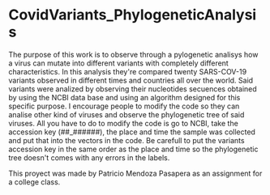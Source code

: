 # CovidVariants_PhylogeneticAnalysis

The purpose of this work is to observe through a pylogenetic analisys how a virus can mutate into different variants with completely different characteristics. 
In this analysis they're compared twenty SARS-COV-19 variants observed in different times and countries all over the world. Said variants were analized by observing their 
nucleotides secuences obtained by using the NCBI data base and using an algorithm designed for this specific purpose. I encourage people to modify the code so they can analise 
other kind of viruses and observe the phylogenetic tree of said viruses. All you have to do to modify the code is go to NCBI, take the accession key (##_######), the place and 
time the sample was collected and put that into the vectors in the code. Be carefull to put the variants accession key in the same order as the place and time so the 
phylogenetic tree doesn't comes with any errors in the labels.

This proyect was made by Patricio Mendoza Pasapera as an assignment for a college class.
